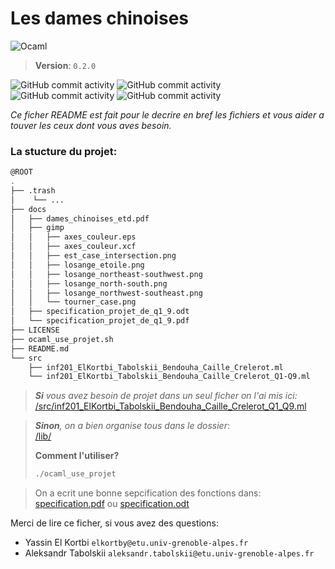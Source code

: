 
# Les dames chinoises

![Ocaml](https://img.shields.io/endpoint?url=https://ci.ocamllabs.io/badge/mirage/ocaml-github/master&logo=ocaml)

> **Version**: `0.2.0`



![GitHub commit activity](https://img.shields.io/github/commit-activity/t/AlexLovser/Project-INF201/main?authorFilter=Elkatra2&style=for-the-badge&link=https://github.com/Elkatra2)
![GitHub commit activity](https://img.shields.io/github/commit-activity/t/AlexLovser/Project-INF201/main?authorFilter=AlexLovser&style=for-the-badge&link=https://github.com/AlexLovser)
![GitHub commit activity](https://img.shields.io/github/commit-activity/t/AlexLovser/Project-INF201/main?authorFilter=dfox235&style=for-the-badge&link=https://github.com/dfox235)
![GitHub commit activity](https://img.shields.io/github/commit-activity/t/AlexLovser/Project-INF201/main?authorFilter=AkrBen&style=for-the-badge&link=https://github.com/AkrBen)


*Ce ficher README est fait pour le decrire en bref les fichiers et vous aider a touver les ceux dont vous aves besoin.*


### La stucture du projet:
```bash
@ROOT
.
├── .trash
│    └── ...
├── docs
│   ├── dames_chinoises_etd.pdf
│   ├── gimp
│   │   ├── axes_couleur.eps
│   │   ├── axes_couleur.xcf
│   │   ├── est_case_intersection.png
│   │   ├── losange_etoile.png
│   │   ├── losange_northeast-southwest.png
│   │   ├── losange_north-south.png
│   │   ├── losange_northwest-southeast.png
│   │   └── tourner_case.png
│   ├── specification_projet_de_q1_9.odt
│   └── specification_projet_de_q1_9.pdf
├── LICENSE
├── ocaml_use_projet.sh
├── README.md
└── src
    ├── inf201_ElKortbi_Tabolskii_Bendouha_Caille_Crelerot.ml
    └── inf201_ElKortbi_Tabolskii_Bendouha_Caille_Crelerot_Q1-Q9.ml
```

> ***Si** vous avez besoin de projet dans un seul ficher on l'ai mis ici:*<br>[/src/inf201_ElKortbi_Tabolskii_Bendouha_Caille_Crelerot_Q1_Q9.ml](/projet_04_03_2024/inf201_ElKortbi_Tabolskii_Bendouha_Caille_Crelerot_Q1_Q9.ml)


> ***Sinon**, on a bien organise tous dans le dossier*:<br>[/lib/](/lib/)
> 
> **Comment l'utiliser?**
>
> ```bash
> ./ocaml_use_projet
> ```

> On a ecrit une bonne sepcification des fonctions dans: 
> [specification.pdf](/projet_04_03_2024/specification_projet_de_q1_9.pdf)
 ou [specification.odt](/projet_04_03_2024/specification_projet_de_q1_9.odt)


Merci de lire ce ficher, si vous avez des questions:   
- Yassin El Kortbi    `elkortby@etu.univ-grenoble-alpes.fr`
- Aleksandr Tabolskii `aleksandr.tabolskii@etu.univ-grenoble-alpes.fr`
